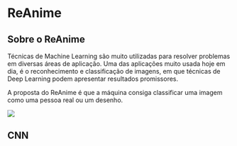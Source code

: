 # ReAnime

## Sobre o ReAnime
Técnicas de Machine Learning são muito utilizadas para resolver problemas em diversas áreas de aplicação. Uma das aplicações muito usada hoje em dia, é o reconhecimento e classificação de imagens, em que técnicas de Deep Learning podem apresentar resultados promissores.

A proposta do ReAnime é que a máquina consiga classificar uma imagem como uma pessoa real ou um desenho.

![](https://www.deviantart.com/onyxsteelgray1213/art/The-Mask-animated-Series-Second-Transformation-gif-820619969)


## CNN
